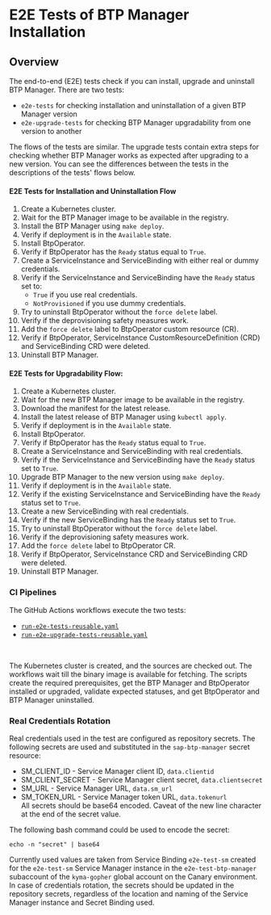 # E2E Tests of BTP Manager Installation

## Overview

The end-to-end (E2E) tests check if you can install, upgrade and uninstall BTP Manager.
There are two tests:
- `e2e-tests` for checking installation and uninstallation of a given BTP Manager version
- `e2e-upgrade-tests` for checking BTP Manager upgradability from one version to another

The flows of the tests are similar. The upgrade tests contain extra steps for checking whether BTP Manager works as expected after upgrading to a new version. You can see the differences between the tests in the descriptions of the tests' flows below.

#### E2E Tests for Installation and Uninstallation Flow
1. Create a Kubernetes cluster.
2. Wait for the BTP Manager image to be available in the registry.
3. Install the BTP Manager using `make deploy`.
4. Verify if deployment is in the `Available` state.
5. Install BtpOperator. 
6. Verify if BtpOperator has the `Ready` status equal to `True`. 
7. Create a ServiceInstance and ServiceBinding with either real or dummy credentials. 
8. Verify if the ServiceInstance and ServiceBinding have the `Ready` status set to:
     - `True` if you use real credentials.
     - `NotProvisioned` if you use dummy credentials.
9. Try to uninstall BtpOperator without the `force delete` label. 
10. Verify if the deprovisioning safety measures work. 
11. Add the `force delete` label to BtpOperator custom resource (CR). 
12. Verify if BtpOperator, ServiceInstance CustomResourceDefinition (CRD) and ServiceBinding CRD were deleted. 
13. Uninstall BTP Manager. 

#### E2E Tests for Upgradability Flow:
1. Create a Kubernetes cluster. 
2. Wait for the new BTP Manager image to be available in the registry.
3. Download the manifest for the latest release.
4. Install the latest release of BTP Manager using `kubectl apply`.
5. Verify if deployment is in the `Available` state.
6. Install BtpOperator.
7. Verify if BtpOperator has the `Ready` status equal to `True`.
8. Create a ServiceInstance and ServiceBinding with real credentials.
9. Verify if the ServiceInstance and ServiceBinding have the `Ready` status set to `True`.
10. Upgrade BTP Manager to the new version using `make deploy`.
11. Verify if deployment is in the `Available` state.
12. Verify if the existing ServiceInstance and ServiceBinding have the `Ready` status set to `True`.
13. Create a new ServiceBinding with real credentials.
14. Verify if the new ServiceBinding has the `Ready` status set to `True`.
15. Try to uninstall BtpOperator without the `force delete` label.
16. Verify if the deprovisioning safety measures work.
17. Add the `force delete` label to BtpOperator CR.
18. Verify if BtpOperator, ServiceInstance CRD and ServiceBinding CRD were deleted.
19. Uninstall BTP Manager.

### CI Pipelines
 
The GitHub Actions workflows execute the two tests:
- [`run-e2e-tests-reusable.yaml`](../../scripts/testing/run_e2e_module_tests.sh) 
-  [`run-e2e-upgrade-tests-reusable.yaml`](../../scripts/testing/run_e2e_module_upgrade_tests.sh) 
<br>

The Kubernetes cluster is created, and the sources are checked out.
The workflows wait till the binary image is available for fetching.
The scripts create the required prerequisites, get the BTP Manager and BtpOperator installed or upgraded, validate expected statuses, and get BtpOperator and BTP Manager uninstalled.

### Real Credentials Rotation

Real credentials used in the test are configured as repository secrets.
The following secrets are used and substituted in the `sap-btp-manager` secret resource:
- SM_CLIENT_ID - Service Manager client ID, `data.clientid`
- SM_CLIENT_SECRET - Service Manager client secret, `data.clientsecret`
- SM_URL - Service Manager URL, `data.sm_url`
- SM_TOKEN_URL - Service Manager token URL, `data.tokenurl`  
All secrets should be base64 encoded. Caveat of the new line character at the end of the secret value.

The following bash command could be used to encode the secret:

```echo -n "secret" | base64``` 

Currently used values are taken from Service Binding `e2e-test-sm` created for the `e2e-test-sm` Service Manager instance in the `e2e-test-btp-manager` subaccount of the `kyma-gopher` global account on the Canary environment.
In case of credentials rotation, the secrets should be updated in the repository secrets, regardless of the location and naming of the Service Manager instance and Secret Binding used.

